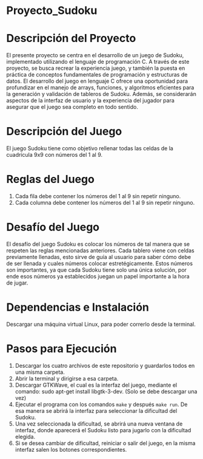 # Proyecto_Sudoku

# Descripción del Proyecto

El presente proyecto se centra en el desarrollo de un juego de Sudoku, implementado utilizando el lenguaje de programación C. A través de este proyecto, se busca recrear la experiencia juego, y también la puesta en práctica de conceptos fundamentales de programación y estructuras de datos. El desarrollo del juego en lenguaje C ofrece una oportunidad para profundizar en el manejo de arrays, funciones, y algoritmos eficientes para la generación y validación de tableros de Sudoku. Además, se considerarán aspectos de la interfaz de usuario y la experiencia del jugador para asegurar que el juego sea completo en todo sentido. 


# Descripción del Juego

El juego Sudoku tiene como objetivo rellenar todas las celdas de la cuadrícula 9x9 con números del 1 al 9.

# Reglas del Juego

1. Cada fila debe contener los números del 1 al 9 sin repetir ninguno.
2. Cada columna debe contener los números del 1 al 9 sin repetir ninguno.


# Desafío del Juego

El desafío del juego Sudoku es colocar los números de tal manera que se respeten las reglas mencionadas anteriores. Cada tablero viene con celdas previamente llenadas, esto sirve de guía al usuario para saber cómo debe de ser llenada y cuales números colocar estretégicamente. Estos números son importantes, ya que cada Sudoku tiene solo una única solución, por ende esos números ya establecidos juegan un papel importante a la hora de jugar.

# Dependencias e Instalación

Descargar una máquina virtual Linux, para poder correrlo desde la terminal.

# Pasos para Ejecución

1. Descargar los cuatro archivos de este repositorio y guardarlos todos en una misma carpeta.
2. Abrir la terminal y dirigirse a esa carpeta.
3. Descargar GTKWave, el cual es la interfaz del juego, mediante el comando:  sudo apt-get install libgtk-3-dev. (Solo se debe descargar una vez)
4. Ejecutar el programa con los comandos `make` y después `make run`. De esa manera se abrirá la interfaz para seleccionar la dificultad del Sudoku.
5. Una vez seleccionada la dificultad, se abrirá una nueva ventana de interfaz, donde aparecerá el Sudoku listo para jugarlo con la dificultad elegida.
6. Si se desea cambiar de dificultad, reiniciar o salir del juego, en la misma interfaz salen los botones correspondientes.
